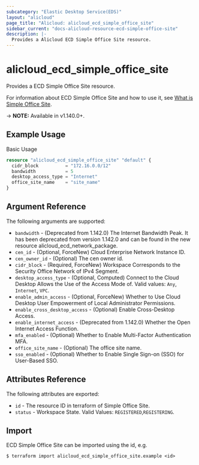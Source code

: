 ```yaml
---
subcategory: "Elastic Desktop Service(EDS)"
layout: "alicloud"
page_title: "Alicloud: alicloud_ecd_simple_office_site"
sidebar_current: "docs-alicloud-resource-ecd-simple-office-site"
description: |-
  Provides a Alicloud ECD Simple Office Site resource.
---
```


# alicloud\_ecd\_simple\_office\_site

Provides a ECD Simple Office Site resource.

For information about ECD Simple Office Site and how to use it, see [What is Simple Office Site](https://help.aliyun.com/document_detail/188382.html).

-> **NOTE:** Available in v1.140.0+.

## Example Usage

Basic Usage

```terraform
resource "alicloud_ecd_simple_office_site" "default" {
  cidr_block          = "172.16.0.0/12"
  bandwidth           = 5
  desktop_access_type = "Internet"
  office_site_name    = "site_name"
}

```

## Argument Reference

The following arguments are supported:

* `bandwidth` - (Deprecated from 1.142.0) The Internet Bandwidth Peak. It has been deprecated from version 1.142.0 and can be found in the new resource alicloud_ecd_network_package.
* `cen_id` - (Optional, ForceNew) Cloud Enterprise Network Instance ID.
* `cen_owner_id` - (Optional) The cen owner id.
* `cidr_block` - (Required, ForceNew) Workspace Corresponds to the Security Office Network of IPv4 Segment.
* `desktop_access_type` - (Optional, Computed) Connect to the Cloud Desktop Allows the Use of the Access Mode of. Valid values: `Any`, `Internet`, `VPC`.
* `enable_admin_access` - (Optional, ForceNew) Whether to Use Cloud Desktop User Empowerment of Local Administrator Permissions.
* `enable_cross_desktop_access` - (Optional) Enable Cross-Desktop Access.
* `enable_internet_access` - (Deprecated from 1.142.0) Whether the Open Internet Access Function.
* `mfa_enabled` - (Optional) Whether to Enable Multi-Factor Authentication MFA.
* `office_site_name` - (Optional) The office site name.
* `sso_enabled` - (Optional) Whether to Enable Single Sign-on (SSO) for User-Based SSO.

## Attributes Reference

The following attributes are exported:

* `id` - The resource ID in terraform of Simple Office Site.
* `status` - Workspace State. Valid Values: `REGISTERED`,`REGISTERING`.

## Import

ECD Simple Office Site can be imported using the id, e.g.

```shell
$ terraform import alicloud_ecd_simple_office_site.example <id>
```
